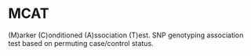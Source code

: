 # MCAT
(M)arker (C)onditioned (A)ssociation (T)est.  SNP genotyping association test based on permuting case/control status.
